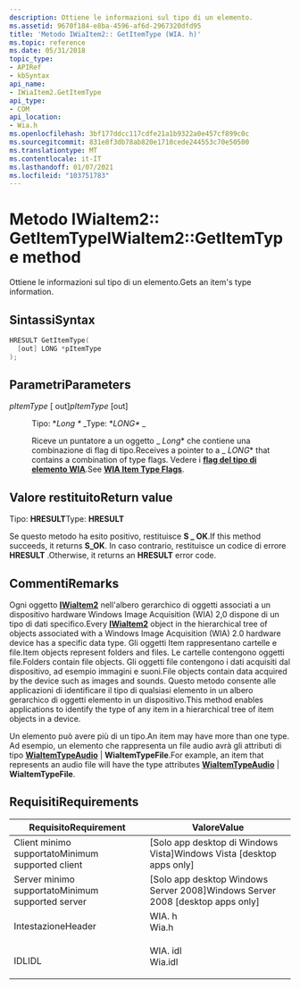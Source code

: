 ```yaml
---
description: Ottiene le informazioni sul tipo di un elemento.
ms.assetid: 9670f184-e8ba-4596-af6d-2967320dfd95
title: 'Metodo IWiaItem2:: GetItemType (WIA. h)'
ms.topic: reference
ms.date: 05/31/2018
topic_type:
- APIRef
- kbSyntax
api_name:
- IWiaItem2.GetItemType
api_type:
- COM
api_location:
- Wia.h
ms.openlocfilehash: 3bf177ddcc117cdfe21a1b9322a0e457cf899c0c
ms.sourcegitcommit: 831e8f3db78ab820e1710cede244553c70e50500
ms.translationtype: MT
ms.contentlocale: it-IT
ms.lasthandoff: 01/07/2021
ms.locfileid: "103751783"
---
```

# <a name="iwiaitem2getitemtype-method"></a><span data-ttu-id="ef1b5-103">Metodo IWiaItem2:: GetItemType</span><span class="sxs-lookup"><span data-stu-id="ef1b5-103">IWiaItem2::GetItemType method</span></span>

<span data-ttu-id="ef1b5-104">Ottiene le informazioni sul tipo di un elemento.</span><span class="sxs-lookup"><span data-stu-id="ef1b5-104">Gets an item's type information.</span></span>

## <a name="syntax"></a><span data-ttu-id="ef1b5-105">Sintassi</span><span class="sxs-lookup"><span data-stu-id="ef1b5-105">Syntax</span></span>


```C++
HRESULT GetItemType(
  [out] LONG *pItemType
);
```



## <a name="parameters"></a><span data-ttu-id="ef1b5-106">Parametri</span><span class="sxs-lookup"><span data-stu-id="ef1b5-106">Parameters</span></span>

<dl> <dt>

<span data-ttu-id="ef1b5-107">*pItemType* \[ out\]</span><span class="sxs-lookup"><span data-stu-id="ef1b5-107">*pItemType* \[out\]</span></span>
</dt> <dd>

<span data-ttu-id="ef1b5-108">Tipo: \**Long \** _</span><span class="sxs-lookup"><span data-stu-id="ef1b5-108">Type: \**LONG\** _</span></span>

<span data-ttu-id="ef1b5-109">Riceve un puntatore a un oggetto _ *Long*\* che contiene una combinazione di flag di tipo.</span><span class="sxs-lookup"><span data-stu-id="ef1b5-109">Receives a pointer to a _ *LONG*\* that contains a combination of type flags.</span></span> <span data-ttu-id="ef1b5-110">Vedere i [**flag del tipo di elemento WIA**](-wia-wia-item-type-flags.md).</span><span class="sxs-lookup"><span data-stu-id="ef1b5-110">See [**WIA Item Type Flags**](-wia-wia-item-type-flags.md).</span></span>

</dd> </dl>

## <a name="return-value"></a><span data-ttu-id="ef1b5-111">Valore restituito</span><span class="sxs-lookup"><span data-stu-id="ef1b5-111">Return value</span></span>

<span data-ttu-id="ef1b5-112">Tipo: **HRESULT**</span><span class="sxs-lookup"><span data-stu-id="ef1b5-112">Type: **HRESULT**</span></span>

<span data-ttu-id="ef1b5-113">Se questo metodo ha esito positivo, restituisce **S \_ OK**.</span><span class="sxs-lookup"><span data-stu-id="ef1b5-113">If this method succeeds, it returns **S\_OK**.</span></span> <span data-ttu-id="ef1b5-114">In caso contrario, restituisce un codice di errore **HRESULT** .</span><span class="sxs-lookup"><span data-stu-id="ef1b5-114">Otherwise, it returns an **HRESULT** error code.</span></span>

## <a name="remarks"></a><span data-ttu-id="ef1b5-115">Commenti</span><span class="sxs-lookup"><span data-stu-id="ef1b5-115">Remarks</span></span>

<span data-ttu-id="ef1b5-116">Ogni oggetto [**IWiaItem2**](-wia-iwiaitem2.md) nell'albero gerarchico di oggetti associati a un dispositivo hardware Windows Image Acquisition (WIA) 2,0 dispone di un tipo di dati specifico.</span><span class="sxs-lookup"><span data-stu-id="ef1b5-116">Every [**IWiaItem2**](-wia-iwiaitem2.md) object in the hierarchical tree of objects associated with a Windows Image Acquisition (WIA) 2.0 hardware device has a specific data type.</span></span> <span data-ttu-id="ef1b5-117">Gli oggetti Item rappresentano cartelle e file.</span><span class="sxs-lookup"><span data-stu-id="ef1b5-117">Item objects represent folders and files.</span></span> <span data-ttu-id="ef1b5-118">Le cartelle contengono oggetti file.</span><span class="sxs-lookup"><span data-stu-id="ef1b5-118">Folders contain file objects.</span></span> <span data-ttu-id="ef1b5-119">Gli oggetti file contengono i dati acquisiti dal dispositivo, ad esempio immagini e suoni.</span><span class="sxs-lookup"><span data-stu-id="ef1b5-119">File objects contain data acquired by the device such as images and sounds.</span></span> <span data-ttu-id="ef1b5-120">Questo metodo consente alle applicazioni di identificare il tipo di qualsiasi elemento in un albero gerarchico di oggetti elemento in un dispositivo.</span><span class="sxs-lookup"><span data-stu-id="ef1b5-120">This method enables applications to identify the type of any item in a hierarchical tree of item objects in a device.</span></span>

<span data-ttu-id="ef1b5-121">Un elemento può avere più di un tipo.</span><span class="sxs-lookup"><span data-stu-id="ef1b5-121">An item may have more than one type.</span></span> <span data-ttu-id="ef1b5-122">Ad esempio, un elemento che rappresenta un file audio avrà gli attributi di tipo [**WiaItemTypeAudio**](-wia-wia-item-type-flags.md) \| **WiaItemTypeFile**.</span><span class="sxs-lookup"><span data-stu-id="ef1b5-122">For example, an item that represents an audio file will have the type attributes [**WiaItemTypeAudio**](-wia-wia-item-type-flags.md) \| **WiaItemTypeFile**.</span></span>

## <a name="requirements"></a><span data-ttu-id="ef1b5-123">Requisiti</span><span class="sxs-lookup"><span data-stu-id="ef1b5-123">Requirements</span></span>



| <span data-ttu-id="ef1b5-124">Requisito</span><span class="sxs-lookup"><span data-stu-id="ef1b5-124">Requirement</span></span> | <span data-ttu-id="ef1b5-125">Valore</span><span class="sxs-lookup"><span data-stu-id="ef1b5-125">Value</span></span> |
|-------------------------------------|------------------------------------------------------------------------------------|
| <span data-ttu-id="ef1b5-126">Client minimo supportato</span><span class="sxs-lookup"><span data-stu-id="ef1b5-126">Minimum supported client</span></span><br/> | <span data-ttu-id="ef1b5-127">\[Solo app desktop di Windows Vista\]</span><span class="sxs-lookup"><span data-stu-id="ef1b5-127">Windows Vista \[desktop apps only\]</span></span><br/>                                     |
| <span data-ttu-id="ef1b5-128">Server minimo supportato</span><span class="sxs-lookup"><span data-stu-id="ef1b5-128">Minimum supported server</span></span><br/> | <span data-ttu-id="ef1b5-129">\[Solo app desktop Windows Server 2008\]</span><span class="sxs-lookup"><span data-stu-id="ef1b5-129">Windows Server 2008 \[desktop apps only\]</span></span><br/>                               |
| <span data-ttu-id="ef1b5-130">Intestazione</span><span class="sxs-lookup"><span data-stu-id="ef1b5-130">Header</span></span><br/>                   | <dl> <span data-ttu-id="ef1b5-131"><dt>WIA. h</dt></span><span class="sxs-lookup"><span data-stu-id="ef1b5-131"><dt>Wia.h</dt></span></span> </dl>   |
| <span data-ttu-id="ef1b5-132">IDL</span><span class="sxs-lookup"><span data-stu-id="ef1b5-132">IDL</span></span><br/>                      | <dl> <span data-ttu-id="ef1b5-133"><dt>WIA. idl</dt></span><span class="sxs-lookup"><span data-stu-id="ef1b5-133"><dt>Wia.idl</dt></span></span> </dl> |



 

 




